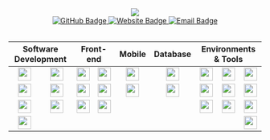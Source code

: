 <div align="center">
  <img src="https://readme-typing-svg.herokuapp.com?font=Fira+Code&size=32&duration=2800&color=dd7878&center=true&vCenter=true&width=600&height=100&lines=mhommet;Fullstack+Developer" />
</div>

<div align="center">
  <a href="https://github.com/mhommet">
    <img src="https://img.shields.io/badge/GitHub-mhommet-dd7878?style=for-the-badge&logo=github&logoColor=white" alt="GitHub Badge" />
  </a>
  <a href="https://hommet.ch">
    <img src="https://img.shields.io/badge/Website-hommet.ch-dd7878?style=for-the-badge&logo=safari&logoColor=white" alt="Website Badge" />
  </a>
  <a href="mailto:milan.hommet@protonmail.com">
    <img src="https://img.shields.io/badge/Email-Contact_Me-dd7878?style=for-the-badge&logo=gmail&logoColor=white" alt="Email Badge" />
  </a>
</div>

<br>

<div style="display: block;">
<table align="center" style="width: 100%;">
 <thead>
  <tr>
   <th colspan="2" align="center"><b>Software Development</b></th>
   <th colspan="2" align="center"><b>Front-end</b></th>
   <th colspan="1" align="center"><b>Mobile</b></th>
   <th colspan="1" align="center"><b>Database</b></th>
   <th colspan="3" align="center"><b>Environments & Tools</b></th>
  </tr>
 </thead>
 <tbody>
  <tr>
   <td align="center"><a title="Typescript" href=https://www.typescriptlang.org target="_blank" /><img align="center" width="26px" src="https://api.iconify.design/akar-icons:typescript-fill.svg?color=%23dd7878&height=26" target="_blank" /></a></td>
   <td align="center"><a href=https://symfony.com/ title="Symfony"><img align="center" width="26px" src="https://api.iconify.design/simple-icons:symfony.svg?color=%23dd7878&height=26" target="_blank" /></a></td>
   <td align="center"><a href=https://reactjs.org title="React"><img align="center" width="26px" src="https://api.iconify.design/simple-icons:react.svg?color=%23dd7878&height=26" target="_blank" /></a></td>
   <td align="center"><a href=https://vuejs.org/ title="Vue.js"><img align="center" width="26px" src="https://api.iconify.design/simple-icons:vuedotjs.svg?color=%23dd7878&height=26" target="_blank" /></a></td>
   <td align="center"><a href=https://flutter.dev/ title="Flutter"><img align="center" width="26px" src="https://api.iconify.design/simple-icons:flutter.svg?color=%23dd7878&height=26" target="_blank" /></a></td>
   <td align="center"><a href=https://www.mongodb.com title="MongoDB"><img align="center" width="26px" src="https://api.iconify.design/simple-icons:mongodb.svg?color=%23dd7878&height=26" target="_blank" /></a></td>
   <td align="center"><a href=https://git-scm.com/ title="Git"><img align="center" width="26px" src="https://api.iconify.design/simple-icons:git.svg?color=%23dd7878&height=26" target="_blank" /></a></td>
   <td align="center"><a href=https://github.com/ title="GitHub"><img align="center" width="26px" src="https://api.iconify.design/simple-icons:github.svg?color=%23dd7878&height=26" target="_blank" /></a></td>
   <td align="center"><a href=https://about.gitlab.com/ title="GitLab"><img align="center" width="26px" src="https://api.iconify.design/simple-icons:gitlab.svg?color=%23dd7878&height=26" target="_blank" /></a></td>
  </tr>
  <tr>
   <td align="center"><a href=https://developer.mozilla.org/en-US/docs/Web/JavaScript title="JavaScript"><img align="center" width="26px" src="https://api.iconify.design/simple-icons:javascript.svg?color=%23dd7878&height=26" target="_blank" /></a></td>
   <td align="center"><a href=https://www.electronjs.org/ title="Electron"><img align="center" width="26px" src="https://api.iconify.design/simple-icons:electron.svg?color=%23dd7878&height=26" target="_blank" /></a></td>
   <td align="center"><a href=https://nextjs.org/ title="NextJS"><img align="center" width="26px" src="https://api.iconify.design/simple-icons:nextdotjs.svg?color=%23dd7878&height=26" target="_blank" /></a></td>
   <td align="center"><a title="SASS" href=https://sass-lang.com target="_blank" /><img align="center" width="26px" src="https://api.iconify.design/simple-icons:sass.svg?color=%23dd7878&height=26" target="_blank" /></a></td>
   <td align="center"><a href=https://reactnative.dev/ title="React Native"><img align="center" width="26px" src="https://api.iconify.design/simple-icons:react.svg?color=%23dd7878&height=26" target="_blank" /></a></td>
   <td align="center"><a href=https://www.mysql.com/ title="MySQL"><img align="center" width="26px" src="https://api.iconify.design/simple-icons:mysql.svg?color=%23dd7878&height=26" target="_blank" /></a></td>
   <td align="center"><a href=https://docker.com/ title="Docker"><img align="center" width="26px" src="https://api.iconify.design/simple-icons:docker.svg?color=%23dd7878&height=26" target="_blank" /></a></td>
   <td align="center"><a href=https://www.nginx.com/ title="Nginx"><img align="center" width="26px" src="https://api.iconify.design/simple-icons:nginx.svg?color=%23dd7878&height=26" target="_blank" /></a></td>
   <td align="center"><a href=https://www.kernel.org/ title="Linux"><img align="center" width="26px" src="https://api.iconify.design/simple-icons:linux.svg?color=%23dd7878&height=26" target="_blank" /></a></td>
  </tr>
  <tr>
   <td align="center"><a href=https://www.python.org/ title="Python"><img align="center" width="26px" src="https://api.iconify.design/simple-icons:python.svg?color=%23dd7878&height=26" target="_blank" /></a></td>
   <td align="center"><a href=https://www.php.net/ title="PHP"><img align="center" width="26px" src="https://api.iconify.design/simple-icons:php.svg?color=%23dd7878&height=26" target="_blank" /></a></td>
   <td align="center"><a href=https://tailwindcss.com/ title="Tailwind CSS"><img align="center" width="26px" src="https://api.iconify.design/simple-icons:tailwindcss.svg?color=%23dd7878&height=26" target="_blank" /></a></td>
   <td align="center"><a href=https://getbootstrap.com/ title="Bootstrap"><img align="center" width="26px" src="https://api.iconify.design/simple-icons:bootstrap.svg?color=%23dd7878&height=26" target="_blank" /></a></td>
   <td align="center"></td>
   <td align "center"></td>
   <td align="center"><a href=https://discord.com/developers/docs/intro title="Discord"><img align="center" width="26px" src="https://api.iconify.design/simple-icons:discord.svg?color=%23dd7878&height=26" target="_blank" /></a></td>
   <td align="center"><a href=https://mochajs.org/ title="Mocha"><img align="center" width="26px" src="https://api.iconify.design/simple-icons:mocha.svg?color=%23dd7878&height=26" target="_blank" /></a></td>
   <td align="center"><a href=https://www.npmjs.com/ title="NPM"><img align="center" width="26px" src="https://api.iconify.design/simple-icons:npm.svg?color=%23dd7878&height=26" target="_blank" /></a></td>
  </tr>
  <tr>
   <td align="center"><a href=https://flask.palletsprojects.com/ title="Flask"><img align="center" width="26px" src="https://api.iconify.design/simple-icons:flask.svg?color=%23dd7878&height=26" target="_blank" /></a></td>
   <td align="center"></td>
   <td align="center"></td>
   <td align="center"></td>
   <td align="center"></td>
   <td align="center"></td>
   <td align="center"></td>
   <td align="center"></td>
   <td align="center"><a href=https://www.cypress.io/ title="Cypress"><img align="center" width="26px" src="https://api.iconify.design/simple-icons:cypress.svg?color=%23dd7878&height=26" target="_blank" /></a></td>
  </tr>
 </tbody>
</table>
</div>
<br>
